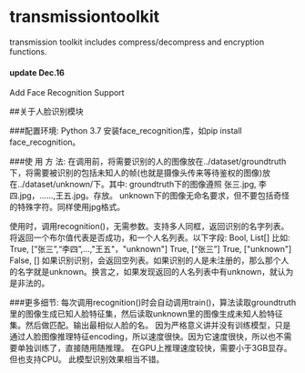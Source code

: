 # transmissiontoolkit
transmission toolkit includes compress/decompress and encryption functions.

#### update Dec.16
Add Face Recognition Support

##关于人脸识别模块

###配置环境:
    Python 3.7
    安装face_recognition库，如pip install face_recognition。

###使 用 方 法:
在调用前，将需要识别的人的图像放在../dataset/groundtruth下，将需要被识别的包括未知人的帧(也就是摄像头传来等待鉴权的图像)放在../dataset/unknown/下。其中:
    groundtruth下的图像遵照 张三.jpg, 李四.jpg，......,王五.jpg。存放。
    unknown下的图像无命名要求，但不要包括奇怪的特殊字符。同样使用jpg格式。

使用时，调用recognition()，无需参数。支持多人同框，返回识别的名字列表。将返回一个布尔值代表是否成功，和一个人名列表。以下字段:
    Bool, List[]
    比如:
        True, [“张三”,“李四”,...,"王五"，"unknown"]
        True, [“张三”]
        True, ["unknown"]
        False, []
    如果识别识别，会返回空列表。如果识别的人是未注册的，那么那个人的名字就是unknown。换言之，如果发现返回的人名列表中有unknown，就认为是非法的。

###更多细节:
    每次调用recognition()时会自动调用train()，算法读取groundtruth里的图像生成已知人脸特征集，然后读取unknown里的图像生成未知人脸特征集。然后做匹配。输出最相似人脸的名。
    因为严格意义讲并没有训练模型，只是通过人脸图像推理特征encoding，所以速度很快。因为它速度很快，所以也不需要单独训练了，直接随用随推理。
    在GPU上推理速度较快，需要小于3GB显存。但也支持CPU。
    此模型识别效果相当不错。
